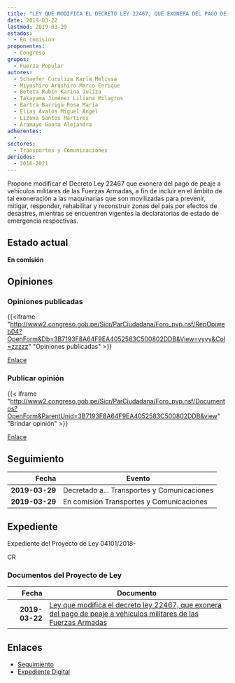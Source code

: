 ```yaml
---
title: "LEY QUE MODIFICA EL DECRETO LEY 22467, QUE EXONERA DEL PAGO DE PEAJE A VEHÍCULOS MILITARES DE LAS FUERZAS ARMADAS"
date: 2019-03-22
lastmod: 2019-03-29
estados: 
  - En comisión
proponentes: 
  - Congreso
grupos: 
  - Fuerza Popular
autores: 
  - Schaefer Cuculiza Karla Melissa
  - Miyashiro Arashiro Marco Enrique
  - Beteta Rubín Karina Juliza
  - Takayama Jiménez Liliana Milagros
  - Bartra Barriga Rosa María
  - Elías Ávalos Miguel Ángel
  - Lizana Santos Mártires
  - Aramayo Gaona Alejandra
adherentes: 
  - 
sectores: 
  - Transportes y Comunicaciones
periodos: 
  - 2016-2021
---
```


Propone modificar el Decreto Ley 22467 que exonera del pago de peaje a vehículos militares de las Fuerzas Armadas, a fin de incluir en el ámbito de tal exoneración a las maquinarias que son movilizadas para prevenir, mitigar, responder, rehabilitar y reconstruir zonas del país por efectos de desastres, mientras se encuentren vigentes la declaratorias de estado de emergencia respectivas.


## Estado actual

**En comisión**

## Opiniones

### Opiniones publicadas

{{<iframe "http://www2.congreso.gob.pe/Sicr/ParCiudadana/Foro_pvp.nsf/RepOpiweb04?OpenForm&Db=3B7193F8A64F9EA4052583C500802DDB&View=yyyy&Col=zzzzz" "Opiniones publicadas" >}}

[Enlace](http://www2.congreso.gob.pe/Sicr/ParCiudadana/Foro_pvp.nsf/RepOpiweb04?OpenForm&Db=3B7193F8A64F9EA4052583C500802DDB&View=yyyy&Col=zzzzz)
### Publicar opinión

{{< iframe "http://www2.congreso.gob.pe/Sicr/ParCiudadana/Foro_pvp.nsf/Documentos?OpenForm&ParentUnid=3B7193F8A64F9EA4052583C500802DDB&view" "Brindar opinión" >}}

[Enlace](http://www2.congreso.gob.pe/Sicr/ParCiudadana/Foro_pvp.nsf/Documentos?OpenForm&ParentUnid=3B7193F8A64F9EA4052583C500802DDB&view)

## Seguimiento

| Fecha | Evento |
|------:|--------|
| **2019-03-29** | Decretado a... Transportes y Comunicaciones|
| **2019-03-29** | En comisión Transportes y Comunicaciones|


## Expediente

Expediente del Proyecto de Ley 04101/2018-

CR


### Documentos del Proyecto de Ley

| Fecha | Documento |
|------:|--------|
| **2019-03-22** | [Ley que modifica el decreto ley 22467, que exonera del pago de peaje a vehículos militares de las Fuerzas Armadas](http://www.leyes.congreso.gob.pe/Documentos/2016_2021/Proyectos_de_Ley_y_de_Resoluciones_Legislativas/PL0410120190322.pdf) |

## Enlaces 

- [Seguimiento](http://www2.congreso.gob.pe/Sicr/TraDocEstProc/CLProLey2016.nsf/f7fff46988ca05b1052578e100829cc7/3cd92886245d87b7052583c5007d9730?OpenDocument)
- [Expediente Digital](http://www2.congreso.gob.pe/Sicr/TraDocEstProc/CLProLey2016.nsf/f7fff46988ca05b1052578e100829cc7/3cd92886245d87b7052583c5007d9730?OpenDocument&Click=05257FB7005EB655.eb71d0cf91d8294e05256cdf006b5706/$Body/0.1C6C)
